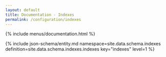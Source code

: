 ```yaml
---
layout: default
title: Documentation - Indexes
permalink: /configuration/indexes
---
```


{% include menus/documentation.html %}

{% include json-schema/entity.md namespace=site.data.schema.indexes definition=site.data.schema.indexes.indexes key="indexes" level=1 %}
